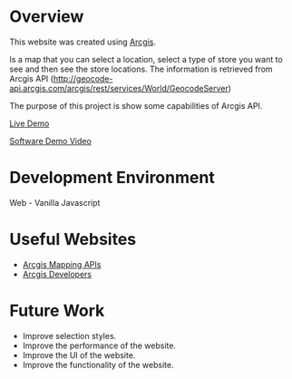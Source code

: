 # Overview

This website was created using [Arcgis](https://www.arcgis.com/products/arcgis-online/).

Is a map that you can select a location, select a type of store you want to see and then see the store locations.
The information is retrieved from Arcgis API (http://geocode-api.arcgis.com/arcgis/rest/services/World/GeocodeServer)

The purpose of this project is show some capabilities of Arcgis API.


[Live Demo](https://goo.gl/maps/XG4rT6v6h7R3L9Lo7)


[Software Demo Video](https://youtu.be/17kpcYrs6TQ)

# Development Environment

Web - Vanilla Javascript

# Useful Websites

* [Arcgis Mapping APIs](https://developers.arcgis.com/documentation/mapping-apis-and-services/visualization/point-line-and-polygon-styles/)
* [Arcgis Developers](https://developers.arcgis.com/documentation/mapping-apis-and-services/tutorials/)

# Future Work

* Improve selection styles.
* Improve the performance of the website.
* Improve the UI of the website.
* Improve the functionality of the website.
